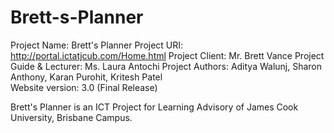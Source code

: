 # Brett-s-Planner
 
Project Name: Brett's Planner
Project URI: http://portal.ictatjcub.com/Home.html
Project Client: Mr. Brett Vance
Project Guide & Lecturer: Ms. Laura Antochi
Project Authors: Aditya Walunj, Sharon Anthony, Karan Purohit, Kritesh Patel   
Website version: 3.0 (Final Release)

Brett's Planner is an ICT Project for Learning Advisory of James Cook University, Brisbane Campus.

